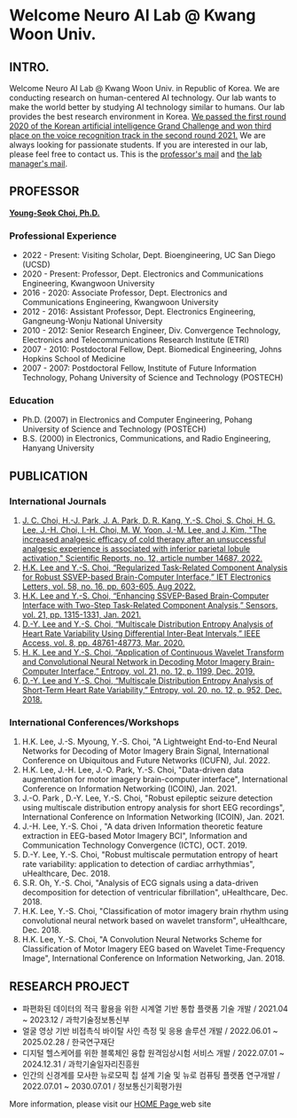 # Welcome Neuro AI Lab @ Kwang Woon Univ.

## INTRO.
Welcome Neuro AI Lab @ Kwang Woon Univ. in Republic of Korea. We are conducting research on human-centered AI technology. Our lab wants to make the world better by studying AI technology similar to humans. Our lab provides the best research environment in Korea. <a href = "https://www.kw.ac.kr/ko/life/newsletter.jsp?BoardMode=view&DUID=34954"> We passed the first round 2020 of the Korean artificial intelligence Grand Challenge and won third place on the voice recognition track in the second round 2021.</a> We are always looking for passionate students. If you are interested in our lab, please feel free to contact us. This is the <a href = "yschoi@kw.ac.kr">professor's mail</a> and <a href = "swslooser@gmail.com">the lab manager's mail</a>.


## PROFESSOR

<a href = "https://sites.google.com/view/neuroailab/members/professor"> <b>Young-Seok Choi, Ph.D. </b></a>

### Professional Experience
- 2022 - Present: Visiting Scholar, Dept. Bioengineering, UC San Diego (UCSD)
- 2020 - Present:  Professor, Dept. Electronics and Communications Engineering, Kwangwoon University
- 2016 - 2020: Associate Professor, Dept. Electronics and Communications Engineering, Kwangwoon University
- 2012 - 2016: Assistant Professor, Dept. Electronics Engineering, Gangneung-Wonju National University
- 2010 - 2012:  Senior Research Engineer, Div. Convergence Technology, Electronics and Telecommunications Research Institute (ETRI)
- 2007 - 2010:  Postdoctoral Fellow, Dept. Biomedical Engineering, Johns Hopkins School of Medicine
- 2007 - 2007:  Postdoctoral Fellow, Institute of Future Information Technology, Pohang University of Science and Technology (POSTECH)

### Education
- Ph.D. (2007) in Electronics and Computer Engineering, Pohang University of Science and Technology (POSTECH)
- B.S. (2000) in Electronics, Communications, and Radio Engineering, Hanyang University


## PUBLICATION
### International Journals
1. <a href = "https://www.nature.com/articles/s41598-022-18181-0"> J. C. Choi, H.-J. Park, J. A. Park, D. R. Kang, Y.-S. Choi, S. Choi, H. G. Lee, J.-H. Choi, I.-H. Choi, M. W. Yoon, J.-M. Lee, and J. Kim, "The increased analgesic efficacy of cold therapy after an unsuccessful analgesic experience is associated with inferior parietal lobule activation," Scientific Reports, no. 12, article number 14687, 2022.</a>
2. <a href = "https://ietresearch.onlinelibrary.wiley.com/doi/full/10.1049/ell2.12540"> H.K. Lee and Y.-S. Choi, “Regularized Task-Related Component Analysis for Robust SSVEP-based Brain-Computer Interface,” IET Electronics Letters, vol. 58, no. 16, pp. 603-605, Aug 2022.</a>
3. <a href = "https://www.mdpi.com/1424-8220/21/4/1315"> H.K. Lee and Y.-S. Choi, “Enhancing SSVEP-Based Brain-Computer Interface with Two-Step Task-Related Component Analysis,” Sensors, vol. 21, pp. 1315-1331, Jan. 2021.
4. <a href = "https://ieeexplore.ieee.org/document/9026972?source=authoralert"> D.-Y. Lee and Y.-S. Choi, “Multiscale Distribution Entropy Analysis of Heart Rate Variability Using Differential Inter-Beat Intervals,” IEEE Access, vol. 8, pp. 48761-48773, Mar. 2020.
5. <a href = "https://www.mdpi.com/1099-4300/21/12/1199">H. K. Lee and Y.-S. Choi, “Application of Continuous Wavelet Transform and Convolutional Neural Network in Decoding Motor Imagery Brain-Computer  Interface,” Entropy, vol. 21, no. 12, p. 1199, Dec. 2019. </a> 
6. <a href = "https://www.mdpi.com/1099-4300/20/12/952"> D.-Y. Lee and Y.-S. Choi, “Multiscale Distribution Entropy Analysis of Short-Term Heart Rate Variability,” Entropy, vol. 20, no. 12, p. 952, Dec. 2018. </a>

### International Conferences/Workshops
1. H.K. Lee, J.-S. Myoung, Y.-S. Choi, "A Lightweight End-to-End Neural Networks for Decoding of Motor Imagery Brain Signal, International Conference on Ubiquitous and Future Networks (ICUFN), Jul. 2022.
2. H.K. Lee, J.-H. Lee, J.-O. Park, Y.-S. Choi, "Data-driven data augmentation for motor imagery brain-computer interface", International Conference on Information Networking (ICOIN), Jan. 2021.
3. J.-O. Park , D.-Y. Lee, Y.-S. Choi, "Robust epileptic seizure detection using multiscale distribution entropy analysis for short EEG recordings", International Conference on Information Networking (ICOIN), Jan. 2021.
4. J.-H. Lee, Y.-S. Choi , "A data driven Information theoretic feature extraction in EEG-based Motor Imagery BCI", Information and Communication Technology Convergence (ICTC), OCT. 2019.
5. D.-Y. Lee, Y.-S. Choi, "Robust multiscale permutation entropy of heart rate variability: application to detection of cardiac arrhythmias", uHealthcare, Dec. 2018.
6. S.R. Oh, Y.-S. Choi, "Analysis of ECG signals using a data-driven decomposition for detection of ventricular fibrillation", uHealthcare, Dec. 2018.
7. H.K. Lee, Y.-S. Choi, "Classification of motor imagery brain rhythm using convolutional neural network based on wavelet transform", uHealthcare, Dec. 2018.
8. H.K. Lee, Y.-S. Choi, "A Convolution Neural Networks Scheme for Classification of Motor Imagery EEG based on Wavelet Time-Frequency Image", International Conference on Information Networking, Jan. 2018.


## RESEARCH PROJECT
- 파편화된 데이터의 적극 활용을 위한 시계열 기반 통합 플랫폼 기술 개발 / 2021.04 ~ 2023.12 / 과학기술정보통신부
- 얼굴 영상 기반 비접촉식 바이탈 사인  측정 및 응용 솔루션 개발 / 2022.06.01 ~ 2025.02.28 / 한국연구재단
- 디지털 헬스케어를 위한 블록체인 융합 원격임상시험 서비스 개발 / 2022.07.01 ~ 2024.12.31 / 과학기술일자리진흥원
- 인간의 신경계를 모사한 뉴로모픽 칩 설계 기술 및 뉴로 컴퓨팅 플랫폼 연구개발 / 2022.07.01 ~ 2030.07.01 / 정보통신기획평가원

More information, please visit our <a href = "https://sites.google.com/view/neuroailab/home"> HOME Page </a> web site
